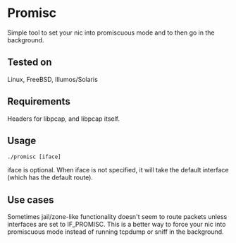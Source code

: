 # Promisc

Simple tool to set your nic into promiscuous mode and to then go in the background.

## Tested on

Linux, FreeBSD, Illumos/Solaris

## Requirements

Headers for libpcap, and libpcap itself.

## Usage

```
./promisc [iface]
```

iface is optional. When iface is not specified, it will take the default interface (which has the default route).

## Use cases

Sometimes jail/zone-like functionality doesn't seem to route packets unless interfaces are set to IF_PROMISC. This is a better way to force your nic into promiscuous mode instead of running tcpdump or sniff in the background.
